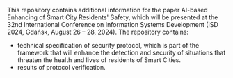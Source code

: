 This repository contains additional information for the paper AI-based Enhancing of Smart City Residents' Safety, which will be presented at the 32nd International Conference on Information Systems Development (ISD 2024, Gdańsk, August 26 – 28, 2024).
The repository contains:
- technical specification of security protocol, which is part of the framework that will enhance the detection and security of situations that threaten the health and lives of residents of Smart Cities.
- results of protocol verification.
